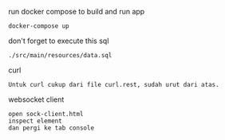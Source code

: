run docker compose to build and run app
```
docker-compose up
```

don't forget to execute this sql
```
./src/main/resources/data.sql
```

curl
```
Untuk curl cukup dari file curl.rest, sudah urut dari atas.
```

websocket client
```
open sock-client.html
inspect element
dan pergi ke tab console
```